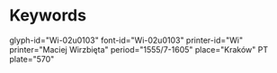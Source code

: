 # Keywords
glyph-id="Wi-02u0103"
font-id="Wi-02u0103"
printer-id="Wi"
printer="Maciej Wirzbięta"
period="1555/7-1605"
place="Kraków"
PT plate="570"
